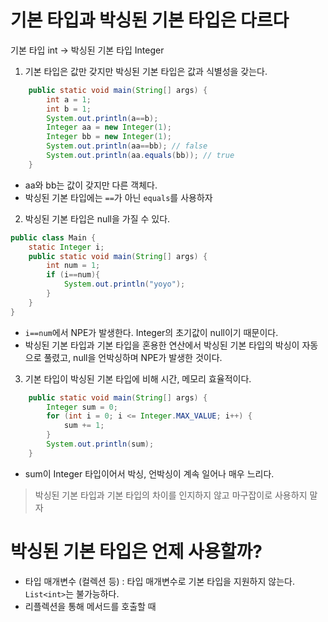 # 기본 타입과 박싱된 기본 타입은 다르다

기본 타입 int -> 박싱된 기본 타입 Integer

1. 기본 타입은 값만 갖지만 박싱된 기본 타입은 값과 식별성을 갖는다.
```java
    public static void main(String[] args) {
        int a = 1;
        int b = 1;
        System.out.println(a==b);
        Integer aa = new Integer(1);
        Integer bb = new Integer(1);
        System.out.println(aa==bb); // false
        System.out.println(aa.equals(bb)); // true
    }
```
- aa와 bb는 값이 갖지만 다른 객체다.
- 박싱된 기본 타입에는 `==`가 아닌 `equals`를 사용하자 
2. 박싱된 기본 타입은 null을 가질 수 있다.
```java
public class Main { 
    static Integer i;
    public static void main(String[] args) {
        int num = 1;
        if (i==num){
            System.out.println("yoyo");
        }
    }
}
```
- `i==num`에서 NPE가 발생한다. Integer의 초기값이 null이기 때문이다.
- 박싱된 기본 타입과 기본 타입을 혼용한 연산에서 박싱된 기본 타입의 박싱이 자동으로 풀렸고, null을 언박싱하며 NPE가 발생한 것이다. 
3. 기본 타입이 박싱된 기본 타입에 비해 시간, 메모리 효율적이다. 
```java
    public static void main(String[] args) {
        Integer sum = 0;
        for (int i = 0; i <= Integer.MAX_VALUE; i++) {
            sum += 1;
        }
        System.out.println(sum);
    }
```
- sum이 Integer 타입이어서 박싱, 언박싱이 계속 일어나 매우 느리다.

> 박싱된 기본 타입과 기본 타입의 차이를 인지하지 않고 마구잡이로 사용하지 말자 

# 박싱된 기본 타입은 언제 사용할까?
- 타입 매개변수 (컬렉션 등) : 타입 매개변수로 기본 타입을 지원하지 않는다. `List<int>`는 불가능하다.
- 리플렉션을 통해 메서드를 호출할 때
